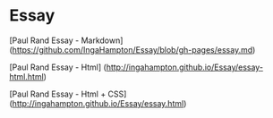 Essay
=====

[Paul Rand Essay - Markdown] (https://github.com/IngaHampton/Essay/blob/gh-pages/essay.md)

[Paul Rand Essay - Html] (http://ingahampton.github.io/Essay/essay-html.html)

[Paul Rand Essay - Html + CSS] (http://ingahampton.github.io/Essay/essay.html)

